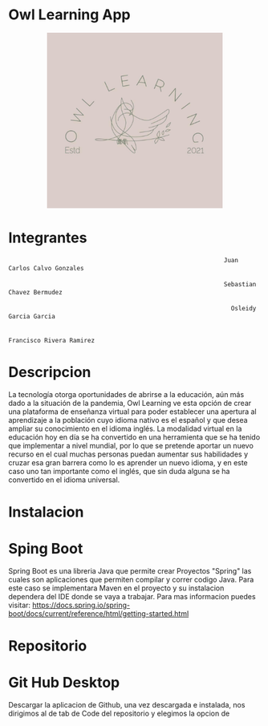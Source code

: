# Owl Learning App

<p align="center">
<img src="https://github.com/sebaschbUfide/OwlApp/blob/9f9d188e7907fa1e53b96f4db5c81e2fbad94f21/src/main/webapp/WEB-INF/Views/course-master/images/Owl.jpg" width="350" heigth="350" hover="Owl">
</p>

#                                                                     Integrantes 
 
                                                                Juan Carlos Calvo Gonzales 

                                                                Sebastian Chavez Bermudez 

                                                                  Osleidy Garcia Garcia 

                                                                  Francisco Rivera Ramirez 
                                                                  
                                                                  
# Descripcion
 La tecnología otorga oportunidades de abrirse a la educación, aún más dado a la situación de la pandemia, Owl Learning ve esta opción de crear una plataforma de enseñanza virtual para poder establecer una apertura al aprendizaje a la población cuyo idioma nativo es el español y que desea ampliar su conocimiento en el idioma inglés. 
La modalidad virtual en la educación hoy en día se ha convertido en una herramienta que se ha tenido que implementar a nivel mundial, por lo que se pretende aportar un nuevo recurso en el cual muchas personas puedan aumentar sus habilidades y cruzar esa gran barrera como lo es aprender un nuevo idioma, y en este caso uno tan importante como el inglés, que sin duda alguna se ha convertido en el idioma universal. 

 # Instalacion
 
 # Sping Boot
 
 Spring Boot es una libreria Java que permite crear Proyectos "Spring" las cuales son aplicaciones que permiten compilar y correr codigo Java.
 Para este caso se implementara Maven en el proyecto y su instalacion dependera del IDE donde se vaya a trabajar.
 Para mas informacion puedes visitar: https://docs.spring.io/spring-boot/docs/current/reference/html/getting-started.html
 
 # Repositorio
 
 # Git Hub Desktop
 Descargar la aplicacion de Github, una vez descargada e instalada, nos dirigimos al de tab de Code del repositorio y elegimos la opcion de 
 
 
 
 
 
 
  
